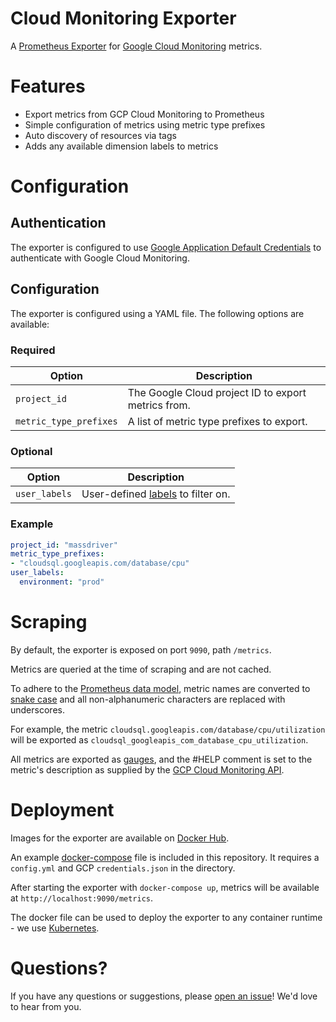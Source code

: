 # Cloud Monitoring Exporter

A [Prometheus Exporter](https://prometheus.io/docs/instrumenting/exporters/#exporters-and-integrations) for [Google Cloud Monitoring](https://cloud.google.com/monitoring/) metrics.

# Features

* Export metrics from GCP Cloud Monitoring to Prometheus
* Simple configuration of metrics using metric type prefixes
* Auto discovery of resources via tags
* Adds any available dimension labels to metrics

# Configuration

## Authentication

The exporter is configured to use [Google Application Default Credentials](https://cloud.google.com/docs/authentication/production#automatically) to authenticate with Google Cloud Monitoring.

## Configuration

The exporter is configured using a YAML file. The following options are available:

### Required

| Option | Description |
|--------|-------------|
| `project_id` | The Google Cloud project ID to export metrics from. |
| `metric_type_prefixes` | A list of metric type prefixes to export. |

### Optional

| Option | Description |
|--------|-------------|
| `user_labels` | User-defined [labels](https://cloud.google.com/resource-manager/docs/creating-managing-labels) to filter on. |

### Example

```yaml
project_id: "massdriver"
metric_type_prefixes:
- "cloudsql.googleapis.com/database/cpu"
user_labels:
  environment: "prod"
```

# Scraping

By default, the exporter is exposed on port `9090`, path `/metrics`.

Metrics are queried at the time of scraping and are not cached.

To adhere to the [Prometheus data model](https://prometheus.io/docs/concepts/data_model/), metric names are converted to [snake case](https://en.wikipedia.org/wiki/Snake_case) and all non-alphanumeric characters are replaced with underscores.

For example, the metric `cloudsql.googleapis.com/database/cpu/utilization` will be exported as `cloudsql_googleapis_com_database_cpu_utilization`.

All metrics are exported as [gauges](https://prometheus.io/docs/concepts/metric_types/#gauge), and the #HELP comment is set to the metric's description as supplied by the [GCP Cloud Monitoring API](https://cloud.google.com/monitoring/api/v3).

# Deployment

Images for the exporter are available on [Docker Hub](https://hub.docker.com/r/massdrivercloud/cloud_monitoring_exporter).

An example [docker-compose](./docker-compose.yml) file is included in this repository. It requires a `config.yml` and GCP `credentials.json` in the directory.

After starting the exporter with `docker-compose up`, metrics will be available at `http://localhost:9090/metrics`.

The docker file can be used to deploy the exporter to any container runtime - we use [Kubernetes](https://kubernetes.io/).

# Questions?

If you have any questions or suggestions, please [open an issue](https://github.com/massdriver-cloud/cloud_monitoring_exporter/issues/new)! We'd love to hear from you.

